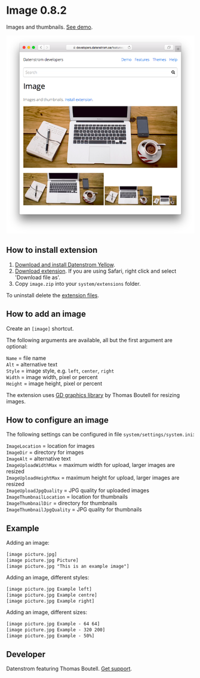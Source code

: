 Image 0.8.2
===========
Images and thumbnails. [See demo](https://developers.datenstrom.se/features/image).

<p align="center"><img src="image-screenshot.png?raw=true" alt="Screenshot"></p>

## How to install extension

1. [Download and install Datenstrom Yellow](https://github.com/datenstrom/yellow/).
2. [Download extension](https://github.com/datenstrom/yellow-extensions/raw/master/zip/image.zip). If you are using Safari, right click and select 'Download file as'.
3. Copy `image.zip` into your `system/extensions` folder.

To uninstall delete the [extension files](extension.ini).

## How to add an image

Create an `[image]` shortcut.

The following arguments are available, all but the first argument are optional:
 
`Name` = file name  
`Alt` = alternative text  
`Style` = image style, e.g. `left`, `center`, `right`  
`Width` = image width, pixel or percent  
`Height` = image height, pixel or percent   

The extension uses [GD graphics library](https://github.com/libgd/libgd) by Thomas Boutell for resizing images.

## How to configure an image

The following settings can be configured in file `system/settings/system.ini`:

`ImageLocation` = location for images  
`ImageDir` = directory for images  
`ImageAlt` = alternative text  
`ImageUploadWidthMax` = maximum width for upload, larger images are resized  
`ImageUploadHeightMax` = maximum height for upload, larger images are resized  
`ImageUploadJpgQuality` = JPG quality for uploaded images  
`ImageThumbnailLocation` = location for thumbnails  
`ImageThumbnailDir` = directory for thumbnails  
`ImageThumbnailJpgQuality` = JPG quality for thumbnails  

## Example

Adding an image:

    [image picture.jpg]
    [image picture.jpg Picture]
    [image picture.jpg "This is an example image"]

Adding an image, different styles:

    [image picture.jpg Example left]
    [image picture.jpg Example centre]
    [image picture.jpg Example right]

Adding an image, different sizes:

    [image picture.jpg Example - 64 64]
    [image picture.jpg Example - 320 200]
    [image picture.jpg Example - 50%]

## Developer

Datenstrom featuring Thomas Boutell. [Get support](https://developers.datenstrom.se/help/support).
